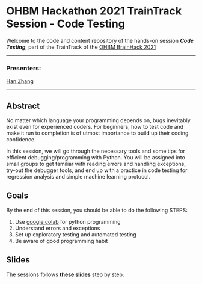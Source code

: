 # OHBM Hackathon 2021 TrainTrack Session - Code Testing
Welcome to the code and content repository of the hands-on session ***Code Testing***, part of the TrainTrack of the [OHBM BrainHack 2021](https://ohbm.github.io/hackathon2021/traintrack/)

---
### Presenters:
[Han Zhang](https://www.researchgate.net/profile/Han-Zhang-44)

---

## Abstract

No matter which language your programming depends on, bugs inevitably exist even for experienced coders. For beginners, how to test code and make it run to completion is of utmost importance to build up their coding confidence.

In this session, we will go through the necessary tools and some tips for efficient debugging/programming with Python. You will be assigned into small groups to get familiar with reading errors and handling exceptions, try-out the debugger tools, and end up with a practice in code testing for regression analysis and simple machine learning protocol.


## Goals

By the end of this session, you should be able to do the following STEPS:

1. Use [google colab](https://research.google.com/colaboratory/faq.html) for python programming
2. Understand errors and exceptions
3. Set up exploratory testing and automated testing
4. Be aware of good programming habit


## Slides

The sessions follows [**these slides**](https://drive.google.com/file/d/1eDrrN7UwgNL5kXjQuU0GHvHwYCp2GytZ/view?usp=sharing) step by step.
